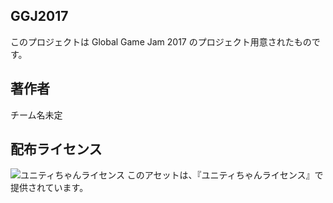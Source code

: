 ## GGJ2017
このプロジェクトは Global Game Jam 2017 のプロジェクト用意されたものです。

## 著作者
チーム名未定

## 配布ライセンス
![ユニティちゃんライセンス](http://unity-chan.com/images/imageLicenseLogo.png)
このアセットは、『ユニティちゃんライセンス』で提供されています。
